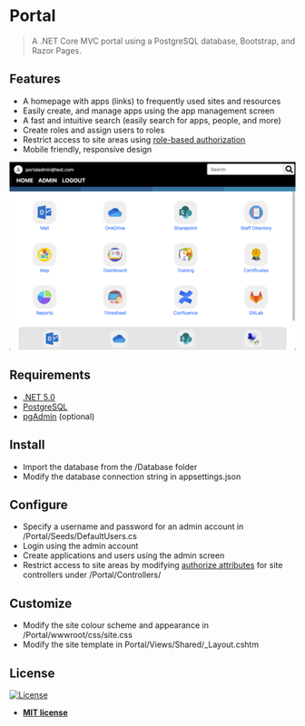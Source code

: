 # Portal
> A .NET Core MVC portal using a PostgreSQL database, Bootstrap, and Razor Pages.

## Features

* A homepage with apps (links) to frequently used sites and resources
* Easily create, and manage apps using the app management screen
* A fast and intuitive search (easily search for apps, people, and more)
* Create roles and assign users to roles
* Restrict access to site areas using [role-based authorization](https://docs.microsoft.com/en-us/aspnet/core/security/authorization/roles?view=aspnetcore-5.0)
* Mobile friendly, responsive design

![Home.png](./Screenshots/home.png?raw=true "Home Page")


## Requirements
* [.NET 5.0](https://dotnet.microsoft.com/download/dotnet/5.0)
* [PostgreSQL](https://www.postgresql.org/download/)
* [pgAdmin](https://www.pgadmin.org/download/) (optional)

## Install
* Import the database from the /Database folder
* Modify the database connection string in appsettings.json

## Configure
* Specify a username and password for an admin account in /Portal/Seeds/DefaultUsers.cs
* Login using the admin account
* Create applications and users using the admin screen
* Restrict access to site areas by modifying [authorize attributes](https://docs.microsoft.com/en-us/aspnet/core/security/authorization/simple?view=aspnetcore-5.0) for site controllers under /Portal/Controllers/

## Customize
* Modify the site colour scheme and appearance in /Portal/wwwroot/css/site.css
* Modify the site template in Portal/Views/Shared/_Layout.cshtm

## License
[![License](http://img.shields.io/:license-mit-blue.svg?style=flat-square)](http://badges.mit-license.org)

- **[MIT license](http://opensource.org/licenses/mit-license.php)**
